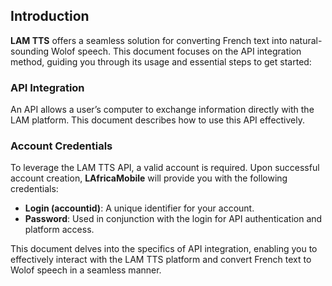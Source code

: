 ## Introduction

**LAM TTS** offers a seamless solution for converting French text into natural-sounding Wolof speech. This document focuses on the API integration method, guiding you through its usage and essential steps to get started:

### API Integration

An API allows a user’s computer to exchange information directly with the LAM platform. This document describes how to use this API effectively.

### Account Credentials

To leverage the LAM TTS API, a valid account is required. Upon successful account creation, **LAfricaMobile** will provide you with the following credentials:

- **Login (accountid)**: A unique identifier for your account.
- **Password**: Used in conjunction with the login for API authentication and platform access.

This document delves into the specifics of API integration, enabling you to effectively interact with the LAM TTS platform and convert French text to Wolof speech in a seamless manner.
